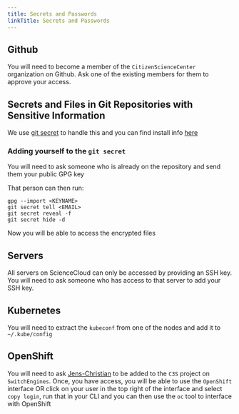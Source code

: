 ```yaml
---
title: Secrets and Passwords
linkTitle: Secrets and Passwords
---
```


## Github

You will need to become a member of the `CitizenScienceCenter` organization on Github. Ask one of the existing members for them to approve your access.

## Secrets and Files in Git Repositories with Sensitive Information

We use [git secret](git-secret.io) to handle this and you can find install info [here](https://git-secret.io/installation)

### Adding yourself to the `git secret`

You will need to ask someone who is already on the repository and send them your public GPG key

That person can then run:

```
gpg --import <KEYNAME>
git secret tell <EMAIL>
git secret reveal -f
git secret hide -d
```

Now you will be able to access the encrypted files

## Servers

All servers on ScienceCloud can only be accessed by providing an SSH key. You will need to ask someone who has access to that server to add your SSH key.

## Kubernetes

You will need to extract the `kubeconf` from one of the nodes and add it to `~/.kube/config`

## OpenShift

You will need to ask [Jens-Christian](mailto:jens-christian.fischer@switch.ch) to be added to the `C3S` project on `SwitchEngines`. Once, you have access, you will be able to use the `OpenShift` interface OR click on your user in the top right of the interface and select `copy login`, run that in your CLI and you can then use the `oc` tool to interface with OpenShift

